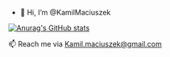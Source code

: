 - 👋 Hi, I’m @KamilMaciuszek

[![Anurag's GitHub stats](https://github-readme-stats.vercel.app/api?username=KamilMaciuszek&show_icons=true&theme=tokyonight)](https://github.com/kamilmaciuszek/github-readme-stats)

📫 Reach me via Kamil.maciuszek@gmail.com
